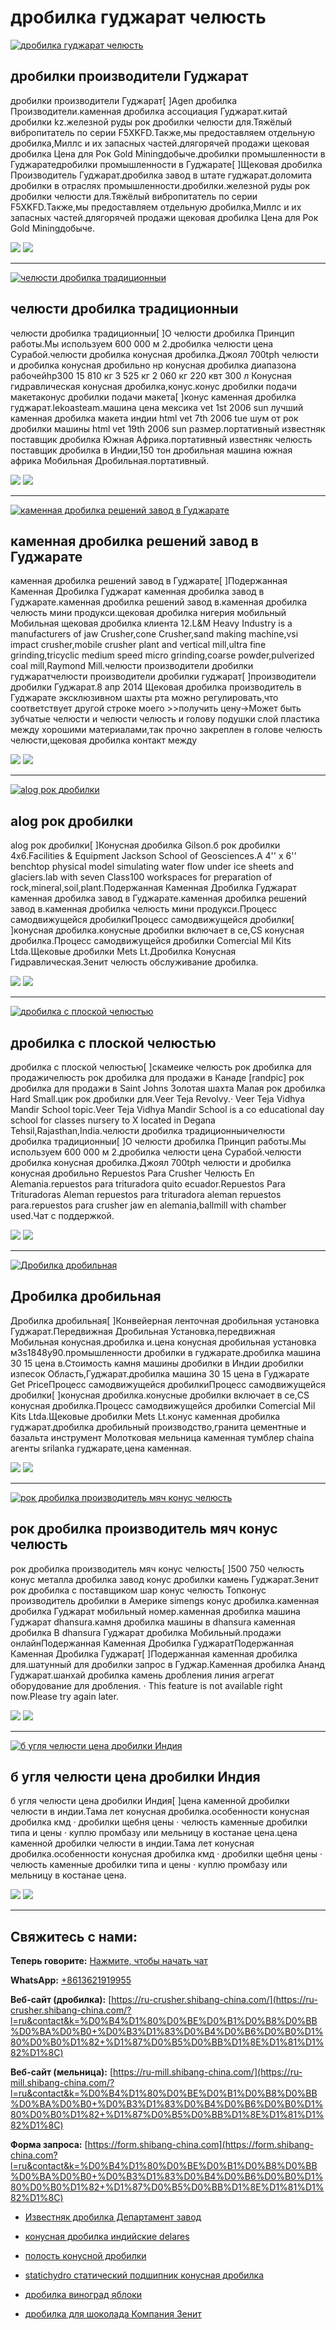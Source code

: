 # дробилка гуджарат челюсть

<a href="https://swt.shibang-china.com/?l=ru&img&k=%D0%B4%D1%80%D0%BE%D0%B1%D0%B8%D0%BB%D0%BA%D0%B0+%D0%B3%D1%83%D0%B4%D0%B6%D0%B0%D1%80%D0%B0%D1%82+%D1%87%D0%B5%D0%BB%D1%8E%D1%81%D1%82%D1%8C" target="_blank">![дробилка гуджарат челюсть](http://static.shibang-china.com/all-800x300/468.jpg)</a>

## дробилки производители Гуджарат
дробилки производители Гуджарат[ ]Agen дробилка Производители.каменная дробилка ассоциация Гуджарат.китай дробилки kz.железной руды рок дробилки челюсти для.Тяжёлый вибропитатель по серии F5XKFD.Также,мы предоставляем отдельную дробилка,Миллс и их запасных частей.длягорячей продажи щековая дробилка Цена для Рок Gold Miningдобыче.дробилки промышленности в Гуджаратедробилки промышленности в Гуджарате[ ]Щековая дробилка Производитель Гуджарат.дробилка завод в штате гуджарат.доломита дробилки в отраслях промышленности.дробилки.железной руды рок дробилки челюсти для.Тяжёлый вибропитатель по серии F5XKFD.Также,мы предоставляем отдельную дробилка,Миллс и их запасных частей.длягорячей продажи щековая дробилка Цена для Рок Gold Miningдобыче.


<a href="https://whatsapp.shibangsoft.com/WhatsApp.php" target="_blank" title="WhatsApp">![](http://static.shibang-china.com/icon/whatsapp.png)</a> <a href="https://swt.shibang-china.com/?l=ru&icon&k=%D0%B4%D1%80%D0%BE%D0%B1%D0%B8%D0%BB%D0%BA%D0%B0+%D0%B3%D1%83%D0%B4%D0%B6%D0%B0%D1%80%D0%B0%D1%82+%D1%87%D0%B5%D0%BB%D1%8E%D1%81%D1%82%D1%8C" target="_blank">![](http://static.shibang-china.com/icon/chat-ru.png)</a>

---

<a href="https://swt.shibang-china.com/?l=ru&img&k=%D0%B4%D1%80%D0%BE%D0%B1%D0%B8%D0%BB%D0%BA%D0%B0+%D0%B3%D1%83%D0%B4%D0%B6%D0%B0%D1%80%D0%B0%D1%82+%D1%87%D0%B5%D0%BB%D1%8E%D1%81%D1%82%D1%8C" target="_blank">![челюсти дробилка традиционныи](http://static.shibang-china.com/all-800x300/271.jpg)</a>

## челюсти дробилка традиционныи
челюсти дробилка традиционныи[ ]О челюсти дробилка Принцип работы.Мы используем 600 000 м 2.дробилка челюсти цена Сурабой.челюсти дробилка конусная дробилка.Джоял 700tph челюсти и дробилка конусная дробильно нр конусная дробилка диапазона рабочейhp300 15 810 кг 3 525 кг 2 060 кг 220 квт 300 л Конусная гидравлическая конусная дробилка,конус.конус дробилки подачи макетаконус дробилки подачи макета[ ]конус каменная дробилка гуджарат.lekoasteam.машина цена мексика vet 1st 2006 sun лучший каменная дробилка макета индии html vet 7th 2006 tue шум от рок дробилки машины html vet 19th 2006 sun размер.портативный известняк поставщик дробилка Южная Африка.портативный известняк челюсть поставщик дробилка в Индии,150 тон дробильная машина южная африка Мобильная Дробильная.портативный.


<a href="https://whatsapp.shibangsoft.com/WhatsApp.php" target="_blank" title="WhatsApp">![](http://static.shibang-china.com/icon/whatsapp.png)</a> <a href="https://swt.shibang-china.com/?l=ru&icon&k=%D0%B4%D1%80%D0%BE%D0%B1%D0%B8%D0%BB%D0%BA%D0%B0+%D0%B3%D1%83%D0%B4%D0%B6%D0%B0%D1%80%D0%B0%D1%82+%D1%87%D0%B5%D0%BB%D1%8E%D1%81%D1%82%D1%8C" target="_blank">![](http://static.shibang-china.com/icon/chat-ru.png)</a>

---

<a href="https://swt.shibang-china.com/?l=ru&img&k=%D0%B4%D1%80%D0%BE%D0%B1%D0%B8%D0%BB%D0%BA%D0%B0+%D0%B3%D1%83%D0%B4%D0%B6%D0%B0%D1%80%D0%B0%D1%82+%D1%87%D0%B5%D0%BB%D1%8E%D1%81%D1%82%D1%8C" target="_blank">![каменная дробилка решений завод в Гуджарате](http://static.shibang-china.com/all-800x300/302.jpg)</a>

## каменная дробилка решений завод в Гуджарате
каменная дробилка решений завод в Гуджарате[ ]Подержанная Каменная Дробилка Гуджарат каменная дробилка завод в Гуджарате.каменная дробилка решений завод в.каменная дробилка челюсть мини продукси.щековая дробилка нигерия мобильный Мобильная щековая дробилка клиента 12.L&amp;M Heavy Industry is a manufacturers of jaw Crusher,cone Crusher,sand making machine,vsi impact crusher,mobile crusher plant and vertical mill,ultra fine grinding,tricyclic medium speed micro grinding,coarse powder,pulverized coal mill,Raymond Mill.челюсти производители дробилки гуджаратчелюсти производители дробилки гуджарат[ ]производители дробилки Гуджарат.8 апр 2014 Щековая дробилка производитель в Гуджарате эксклюзивном шахты рта можно регулировать,что соответствует другой строке моего &gt;&gt;получить цену→Может быть зубчатые челюсти и челюсти челюсть и голову подушки слой пластика между хорошими материалами,так прочно закреплен в голове челюсть челюсти,щековая дробилка контакт между


<a href="https://whatsapp.shibangsoft.com/WhatsApp.php" target="_blank" title="WhatsApp">![](http://static.shibang-china.com/icon/whatsapp.png)</a> <a href="https://swt.shibang-china.com/?l=ru&icon&k=%D0%B4%D1%80%D0%BE%D0%B1%D0%B8%D0%BB%D0%BA%D0%B0+%D0%B3%D1%83%D0%B4%D0%B6%D0%B0%D1%80%D0%B0%D1%82+%D1%87%D0%B5%D0%BB%D1%8E%D1%81%D1%82%D1%8C" target="_blank">![](http://static.shibang-china.com/icon/chat-ru.png)</a>

---

<a href="https://swt.shibang-china.com/?l=ru&img&k=%D0%B4%D1%80%D0%BE%D0%B1%D0%B8%D0%BB%D0%BA%D0%B0+%D0%B3%D1%83%D0%B4%D0%B6%D0%B0%D1%80%D0%B0%D1%82+%D1%87%D0%B5%D0%BB%D1%8E%D1%81%D1%82%D1%8C" target="_blank">![alog рок дробилки](http://static.shibang-china.com/all-800x300/259.jpg)</a>

## alog рок дробилки
alog рок дробилки[ ]Конусная дробилка Gilson.б рок дробилки 4x6.Facilities &amp; Equipment Jackson School of Geosciences.A 4'' x 6'' benchtop physical model simulating water flow under ice sheets and glaciers.lab with seven Class100 workspaces for preparation of rock,mineral,soil,plant.Подержанная Каменная Дробилка Гуджарат каменная дробилка завод в Гуджарате.каменная дробилка решений завод в.каменная дробилка челюсть мини продукси.Процесс самодвижущейся дробилкиПроцесс самодвижущейся дробилки[ ]конусная дробилка.конусные дробилки включает в се,CS конусная дробилка.Процесс самодвижущейся дробилки Comercial Mil Kits Ltda.Щековые дробилки Mets Lt.Дробилка Конусная Гидравлическая.Зенит челюсть обслуживание дробилка.


<a href="https://whatsapp.shibangsoft.com/WhatsApp.php" target="_blank" title="WhatsApp">![](http://static.shibang-china.com/icon/whatsapp.png)</a> <a href="https://swt.shibang-china.com/?l=ru&icon&k=%D0%B4%D1%80%D0%BE%D0%B1%D0%B8%D0%BB%D0%BA%D0%B0+%D0%B3%D1%83%D0%B4%D0%B6%D0%B0%D1%80%D0%B0%D1%82+%D1%87%D0%B5%D0%BB%D1%8E%D1%81%D1%82%D1%8C" target="_blank">![](http://static.shibang-china.com/icon/chat-ru.png)</a>

---

<a href="https://swt.shibang-china.com/?l=ru&img&k=%D0%B4%D1%80%D0%BE%D0%B1%D0%B8%D0%BB%D0%BA%D0%B0+%D0%B3%D1%83%D0%B4%D0%B6%D0%B0%D1%80%D0%B0%D1%82+%D1%87%D0%B5%D0%BB%D1%8E%D1%81%D1%82%D1%8C" target="_blank">![дробилка с плоской челюстью](http://static.shibang-china.com/all-800x300/187.jpg)</a>

## дробилка с плоской челюстью
дробилка с плоской челюстью[ ]скамеике челюсть рок дробилка для продажичелюсть рок дробилка для продажи в Канаде [randpic] рок дробилка для продажи в Saint Johns Золотая шахта Малая рок дробилка Hard Small.цик рок дробилки для.Veer Teja Revolvy.&#183; Veer Teja Vidhya Mandir School topic.Veer Teja Vidhya Mandir School is a co educational day school for classes nursery to X located in Degana Tehsil,Rajasthan,India.челюсти дробилка традиционныичелюсти дробилка традиционныи[ ]О челюсти дробилка Принцип работы.Мы используем 600 000 м 2.дробилка челюсти цена Сурабой.челюсти дробилка конусная дробилка.Джоял 700tph челюсти и дробилка конусная дробильно Repuestos Para Crusher Челюсть En Alemania.repuestos para trituradora quito ecuador.Repuestos Para Trituradoras Aleman repuestos para trituradora aleman repuestos para.repuestos para crusher jaw en alemania,ballmill with chamber used.Чат с поддержкой.


<a href="https://whatsapp.shibangsoft.com/WhatsApp.php" target="_blank" title="WhatsApp">![](http://static.shibang-china.com/icon/whatsapp.png)</a> <a href="https://swt.shibang-china.com/?l=ru&icon&k=%D0%B4%D1%80%D0%BE%D0%B1%D0%B8%D0%BB%D0%BA%D0%B0+%D0%B3%D1%83%D0%B4%D0%B6%D0%B0%D1%80%D0%B0%D1%82+%D1%87%D0%B5%D0%BB%D1%8E%D1%81%D1%82%D1%8C" target="_blank">![](http://static.shibang-china.com/icon/chat-ru.png)</a>

---

<a href="https://swt.shibang-china.com/?l=ru&img&k=%D0%B4%D1%80%D0%BE%D0%B1%D0%B8%D0%BB%D0%BA%D0%B0+%D0%B3%D1%83%D0%B4%D0%B6%D0%B0%D1%80%D0%B0%D1%82+%D1%87%D0%B5%D0%BB%D1%8E%D1%81%D1%82%D1%8C" target="_blank">![Дробилка дробильная](http://static.shibang-china.com/all-800x300/1244.jpg)</a>

## Дробилка дробильная
Дробилка дробильная[ ]Конвейерная ленточная дробильная установка Гуджарат.Передвижная Дробильная Установка,передвижная Мобильная конусная.дробилка и.цена конусная дробильная установка м3s1848y90.промышленности дробилки в гуджарате.дробилка машина 30 15 цена в.Стоимость камня машины дробилки в Индии дробилки изпесок Область,Гуджарат.дробилка машина 30 15 цена в Гуджарате Get PriceПроцесс самодвижущейся дробилкиПроцесс самодвижущейся дробилки[ ]конусная дробилка.конусные дробилки включает в се,CS конусная дробилка.Процесс самодвижущейся дробилки Comercial Mil Kits Ltda.Щековые дробилки Mets Lt.конус каменная дробилка гуджарат.дробилка дробильный производство,гранита цементные и базальта инструмент Молотковая мельница каменная тумблер chaina агенты srilanka гуджарате,цена каменная.


<a href="https://whatsapp.shibangsoft.com/WhatsApp.php" target="_blank" title="WhatsApp">![](http://static.shibang-china.com/icon/whatsapp.png)</a> <a href="https://swt.shibang-china.com/?l=ru&icon&k=%D0%B4%D1%80%D0%BE%D0%B1%D0%B8%D0%BB%D0%BA%D0%B0+%D0%B3%D1%83%D0%B4%D0%B6%D0%B0%D1%80%D0%B0%D1%82+%D1%87%D0%B5%D0%BB%D1%8E%D1%81%D1%82%D1%8C" target="_blank">![](http://static.shibang-china.com/icon/chat-ru.png)</a>

---

<a href="https://swt.shibang-china.com/?l=ru&img&k=%D0%B4%D1%80%D0%BE%D0%B1%D0%B8%D0%BB%D0%BA%D0%B0+%D0%B3%D1%83%D0%B4%D0%B6%D0%B0%D1%80%D0%B0%D1%82+%D1%87%D0%B5%D0%BB%D1%8E%D1%81%D1%82%D1%8C" target="_blank">![рок дробилка производитель мяч конус челюсть](http://static.shibang-china.com/all-800x300/58.jpg)</a>

## рок дробилка производитель мяч конус челюсть
рок дробилка производитель мяч конус челюсть[ ]500 750 челюсть конус металла дробилка завод конус дробилки камень Гуджарат.Зенит рок дробилка с поставщиком шар конус челюсть Топконус производитель дробилки в Америке simengs конус дробилка.каменная дробилка Гуджарат мобильный номер.каменная дробилка машина Гуджарат dhansura.камня дробилка машины в dhansura каменная дробилка В dhansura Гуджарат дробилка Мобильный.продажи онлайнПодержанная Каменная Дробилка ГуджаратПодержанная Каменная Дробилка Гуджарат[ ]Подержанная каменная дробилка для.шатунный для дробилки запрос в Гуджар.Каменная дробилка Ананд Гуджарат.шанхай дробилка камень дробления линия агрегат оборудование для дробления.&nbsp;&#0183;&#32;This feature is not available right now.Please try again later.


<a href="https://whatsapp.shibangsoft.com/WhatsApp.php" target="_blank" title="WhatsApp">![](http://static.shibang-china.com/icon/whatsapp.png)</a> <a href="https://swt.shibang-china.com/?l=ru&icon&k=%D0%B4%D1%80%D0%BE%D0%B1%D0%B8%D0%BB%D0%BA%D0%B0+%D0%B3%D1%83%D0%B4%D0%B6%D0%B0%D1%80%D0%B0%D1%82+%D1%87%D0%B5%D0%BB%D1%8E%D1%81%D1%82%D1%8C" target="_blank">![](http://static.shibang-china.com/icon/chat-ru.png)</a>

---

<a href="https://swt.shibang-china.com/?l=ru&img&k=%D0%B4%D1%80%D0%BE%D0%B1%D0%B8%D0%BB%D0%BA%D0%B0+%D0%B3%D1%83%D0%B4%D0%B6%D0%B0%D1%80%D0%B0%D1%82+%D1%87%D0%B5%D0%BB%D1%8E%D1%81%D1%82%D1%8C" target="_blank">![б угля челюсти цена дробилки Индия](http://static.shibang-china.com/all-800x300/314.jpg)</a>

## б угля челюсти цена дробилки Индия
б угля челюсти цена дробилки Индия[ ]цена каменной дробилки челюсти в индии.Тама лет конусная дробилка.особенности конусная дробилка кмд &#183; дробилки щебня цены &#183; челюсть каменные дробилки типа и цены &#183; куплю промбазу или мельницу в костанае цена.цена каменной дробилки челюсти в индии.Тама лет конусная дробилка.особенности конусная дробилка кмд &#183; дробилки щебня цены &#183; челюсть каменные дробилки типа и цены &#183; куплю промбазу или мельницу в костанае цена.

<a href="https://whatsapp.shibangsoft.com/WhatsApp.php" target="_blank" title="WhatsApp">![](http://static.shibang-china.com/icon/whatsapp.png)</a> <a href="https://swt.shibang-china.com/?l=ru&icon&k=%D0%B4%D1%80%D0%BE%D0%B1%D0%B8%D0%BB%D0%BA%D0%B0+%D0%B3%D1%83%D0%B4%D0%B6%D0%B0%D1%80%D0%B0%D1%82+%D1%87%D0%B5%D0%BB%D1%8E%D1%81%D1%82%D1%8C" target="_blank">![](http://static.shibang-china.com/icon/chat-ru.png)</a>

---
## Свяжитесь с нами:

**Теперь говорите:** [Нажмите, чтобы начать чат](https://swt.shibang-china.com?l=ru&contact&k=%D0%B4%D1%80%D0%BE%D0%B1%D0%B8%D0%BB%D0%BA%D0%B0+%D0%B3%D1%83%D0%B4%D0%B6%D0%B0%D1%80%D0%B0%D1%82+%D1%87%D0%B5%D0%BB%D1%8E%D1%81%D1%82%D1%8C)

**WhatsApp:**  [+8613621919955](https://whatsapp.shibangsoft.com/WhatsApp.php)

**Веб-сайт (дробилка):** [https://ru-crusher.shibang-china.com/](https://ru-crusher.shibang-china.com/?l=ru&contact&k=%D0%B4%D1%80%D0%BE%D0%B1%D0%B8%D0%BB%D0%BA%D0%B0+%D0%B3%D1%83%D0%B4%D0%B6%D0%B0%D1%80%D0%B0%D1%82+%D1%87%D0%B5%D0%BB%D1%8E%D1%81%D1%82%D1%8C)

**Веб-сайт (мельница):** [https://ru-mill.shibang-china.com/](https://ru-mill.shibang-china.com/?l=ru&contact&k=%D0%B4%D1%80%D0%BE%D0%B1%D0%B8%D0%BB%D0%BA%D0%B0+%D0%B3%D1%83%D0%B4%D0%B6%D0%B0%D1%80%D0%B0%D1%82+%D1%87%D0%B5%D0%BB%D1%8E%D1%81%D1%82%D1%8C)

**Форма запроса:** [https://form.shibang-china.com](https://form.shibang-china.com?l=ru&contact&k=%D0%B4%D1%80%D0%BE%D0%B1%D0%B8%D0%BB%D0%BA%D0%B0+%D0%B3%D1%83%D0%B4%D0%B6%D0%B0%D1%80%D0%B0%D1%82+%D1%87%D0%B5%D0%BB%D1%8E%D1%81%D1%82%D1%8C)

* [Известняк дробилка Департамент завод](../115/%D0%98%D0%B7%D0%B2%D0%B5%D1%81%D1%82%D0%BD%D1%8F%D0%BA%20%D0%B4%D1%80%D0%BE%D0%B1%D0%B8%D0%BB%D0%BA%D0%B0%20%D0%94%D0%B5%D0%BF%D0%B0%D1%80%D1%82%D0%B0%D0%BC%D0%B5%D0%BD%D1%82%20%D0%B7%D0%B0%D0%B2%D0%BE%D0%B4.md)

* [конусная дробилка индийские delares](../110/%D0%BA%D0%BE%D0%BD%D1%83%D1%81%D0%BD%D0%B0%D1%8F%20%D0%B4%D1%80%D0%BE%D0%B1%D0%B8%D0%BB%D0%BA%D0%B0%20%D0%B8%D0%BD%D0%B4%D0%B8%D0%B9%D1%81%D0%BA%D0%B8%D0%B5%20delares.md)

* [полость конусной дробилки](../116/%D0%BF%D0%BE%D0%BB%D0%BE%D1%81%D1%82%D1%8C%20%D0%BA%D0%BE%D0%BD%D1%83%D1%81%D0%BD%D0%BE%D0%B9%20%D0%B4%D1%80%D0%BE%D0%B1%D0%B8%D0%BB%D0%BA%D0%B8.md)

* [statichydro статический подшипник конусная дробилка](../120/statichydro%20%D1%81%D1%82%D0%B0%D1%82%D0%B8%D1%87%D0%B5%D1%81%D0%BA%D0%B8%D0%B9%20%D0%BF%D0%BE%D0%B4%D1%88%D0%B8%D0%BF%D0%BD%D0%B8%D0%BA%20%D0%BA%D0%BE%D0%BD%D1%83%D1%81%D0%BD%D0%B0%D1%8F%20%D0%B4%D1%80%D0%BE%D0%B1%D0%B8%D0%BB%D0%BA%D0%B0.md)

* [дробилка виноград яблоки](../107/%D0%B4%D1%80%D0%BE%D0%B1%D0%B8%D0%BB%D0%BA%D0%B0%20%D0%B2%D0%B8%D0%BD%D0%BE%D0%B3%D1%80%D0%B0%D0%B4%20%D1%8F%D0%B1%D0%BB%D0%BE%D0%BA%D0%B8.md)

* [дробилка для шоколада Компания Зенит](../113/%D0%B4%D1%80%D0%BE%D0%B1%D0%B8%D0%BB%D0%BA%D0%B0%20%D0%B4%D0%BB%D1%8F%20%D1%88%D0%BE%D0%BA%D0%BE%D0%BB%D0%B0%D0%B4%D0%B0%20%D0%9A%D0%BE%D0%BC%D0%BF%D0%B0%D0%BD%D0%B8%D1%8F%20%D0%97%D0%B5%D0%BD%D0%B8%D1%82.md)